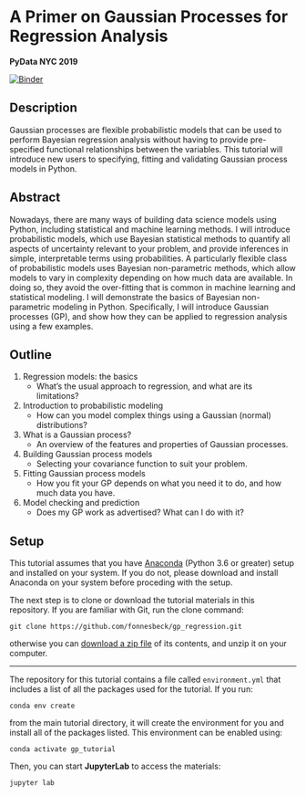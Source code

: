 # A Primer on Gaussian Processes for Regression Analysis 

**PyData NYC 2019**

[![Binder](https://mybinder.org/badge_logo.svg)](https://mybinder.org/v2/gh/fonnesbeck/gp_regression/master)

## Description

Gaussian processes are flexible probabilistic models that can be used to perform Bayesian regression analysis without having to provide pre-specified functional relationships between the variables. This tutorial will introduce new users to specifying, fitting and validating Gaussian process models in Python.

## Abstract

Nowadays, there are many ways of building data science models using Python, including statistical and machine learning methods. I will introduce probabilistic models, which use Bayesian statistical methods to quantify all aspects of uncertainty relevant to your problem, and provide inferences in simple, interpretable terms using probabilities. A particularly flexible class of probabilistic models uses Bayesian non-parametric methods, which allow models to vary in complexity depending on how much data are available. In doing so, they avoid the over-fitting that is common in machine learning and statistical modeling. I will demonstrate the basics of Bayesian non-parametric modeling in Python. Specifically, I will introduce Gaussian processes (GP), and show how they can be applied to regression analysis using a few examples.

## Outline

1. Regression models: the basics 
    - What’s the usual approach to regression, and what are its limitations?
2. Introduction to probabilistic modeling
    - How can you model complex things using a Gaussian (normal) distributions?
3. What is a Gaussian process? 
    - An overview of the features and properties of Gaussian processes.
4. Building Gaussian process models
    - Selecting your covariance function to suit your problem.
5. Fitting Gaussian process models
    - How you fit your GP depends on what you need it to do, and how much data you have.
6. Model checking and prediction
    - Does my GP work as advertised? What can I do with it?

## Setup

This tutorial assumes that you have [Anaconda](https://www.anaconda.com/distribution/#download-section) (Python 3.6 or greater) setup and installed on your system. If you do not, please download and install Anaconda on your system before proceding with the setup.

The next step is to clone or download the tutorial materials in this repository. If you are familiar with Git, run the clone command:

    git clone https://github.com/fonnesbeck/gp_regression.git
    
otherwise you can [download a zip file](https://github.com/fonnesbeck/gp_regression/archive/master.zip) of its contents, and unzip it on your computer.
***
The repository for this tutorial contains a file called `environment.yml` that includes a list of all the packages used for the tutorial. If you run:

    conda env create
    
from the main tutorial directory, it will create the environment for you and install all of the packages listed. This environment can be enabled using:

    conda activate gp_tutorial
    
Then, you can start **JupyterLab** to access the materials:

    jupyter lab